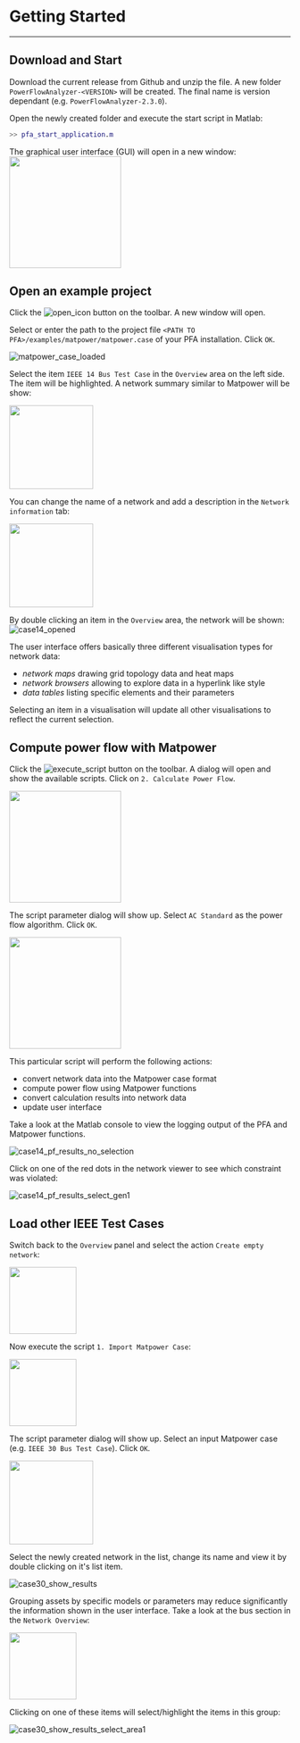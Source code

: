 # Getting Started

---

## Download and Start

Download the current release from Github and unzip the file. A new folder `PowerFlowAnalyzer-<VERSION>` will be created. The final name is version dependant (e.g. `PowerFlowAnalyzer-2.3.0`).

Open the newly created folder and execute the start script in Matlab:
```matlab
>> pfa_start_application.m
```
The graphical user interface (GUI) will open in a new window:
<img src="img/gui_started.png" height="200" />

## Open an example project

Click the ![open_icon](../icons/folder.png) button on the toolbar. A new window will open. 

Select or enter the path to the project file `<PATH TO PFA>/examples/matpower/matpower.case` of your PFA installation. Click `OK`.

![matpower_case_loaded](img/gui_matpower_case_loaded.PNG)

Select the item `IEEE 14 Bus Test Case` in the `Overview` area on the left side. The item will be highlighted. A network summary similar to Matpower will be show:

<img src="img/case14_network_summary.PNG" height="150" />

You can change the name of a network and add a description in the `Network information` tab:

<img src="img/case14_network_information.PNG" height="150" />

By double clicking an item in the `Overview` area, the network will be shown:
![case14_opened](img/case14_opened.PNG)

The user interface offers basically three different visualisation types for network data:

* _network maps_ drawing grid topology data and heat maps
* _network browsers_ allowing to explore data in a hyperlink like style
* _data tables_ listing specific elements and their parameters

Selecting an item in a visualisation will update all other visualisations to reflect the current selection. 

## Compute power flow with Matpower

Click the ![execute_script](../icons/script_gear.png) button on the toolbar. A dialog will open and show the available scripts. Click on `2. Calculate Power Flow`.

<img src="img/gui_select_script.PNG" height="200" />

The script parameter dialog will show up. Select `AC Standard` as the power flow algorithm. Click `OK`.

<img src="img/gui_calc_powerflow.PNG" height="200" />

This particular script will perform the following actions:

* convert network data into the Matpower case format
* compute power flow using Matpower functions
* convert calculation results into network data
* update user interface

Take a look at the Matlab console to view the logging output of the PFA and Matpower functions. 

![case14_pf_results_no_selection](img/case14_pf_results_no_selection.PNG)

Click on one of the red dots in the network viewer to see which constraint was violated:

![case14_pf_results_select_gen1](img/case14_pf_results_select_gen1.PNG)


## Load other IEEE Test Cases

Switch back to the `Overview` panel and select the action `Create empty network`:

<img src="img/gui_select_action_with_selection.PNG" height="120" />

Now execute the script `1. Import Matpower Case`:

<img src="img/gui_select_action_or_script.PNG" height="120" />

The script parameter dialog will show up. Select an input Matpower case (e.g. `IEEE 30 Bus Test Case`). Click `OK`.

<img src="img/gui_load_test_case.PNG" height="150" />

Select the newly created network in the list, change its name and view it by double clicking on it's list item.

![case30_show_results](img/case30_show_results.PNG)

Grouping assets by specific models or parameters may reduce significantly the information shown in the user interface. Take a look at the bus section in the `Network Overview`:

<img src="img/case30_buses.PNG" height="120" />

Clicking on one of these items will select/highlight the items in this group:

![case30_show_results_select_area1](img/case30_show_results_select_area1.PNG)

